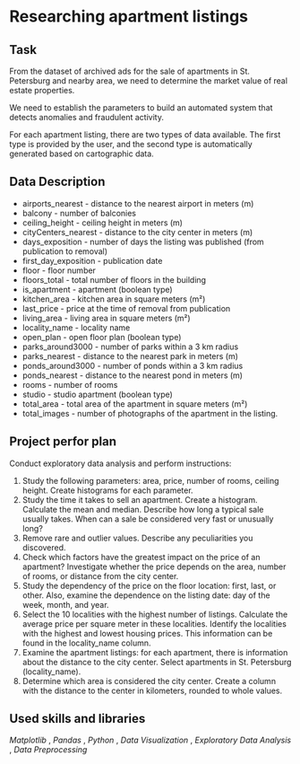 # Researching apartment listings

## Task

From the dataset of archived ads for the sale of apartments in St. Petersburg and nearby area, we need to determine the market value of real estate properties. 

We need to establish the parameters to build an automated system that detects anomalies and fraudulent activity.

For each apartment listing, there are two types of data available. The first type is provided by the user, and the second type is automatically generated based on cartographic data.  


## Data Description

- airports_nearest - distance to the nearest airport in meters (m)
- balcony - number of balconies
- ceiling_height - ceiling height in meters (m)
- cityCenters_nearest - distance to the city center in meters (m)
- days_exposition - number of days the listing was published (from publication to removal)
- first_day_exposition - publication date
- floor - floor number
- floors_total - total number of floors in the building
- is_apartment - apartment (boolean type)
- kitchen_area - kitchen area in square meters (m²)
- last_price - price at the time of removal from publication
- living_area - living area in square meters (m²)
- locality_name - locality name
- open_plan - open floor plan (boolean type)
- parks_around3000 - number of parks within a 3 km radius
- parks_nearest - distance to the nearest park in meters (m)
- ponds_around3000 - number of ponds within a 3 km radius
- ponds_nearest - distance to the nearest pond in meters (m)
- rooms - number of rooms
- studio - studio apartment (boolean type)
- total_area - total area of the apartment in square meters (m²)
- total_images - number of photographs of the apartment in the listing.

## Project perfor plan
Conduct exploratory data analysis and perform instructions:

1) Study the following parameters: area, price, number of rooms, ceiling height. Create histograms for each parameter.
2) Study the time it takes to sell an apartment. Create a histogram. Calculate the mean and median. Describe how long a typical sale usually takes. When can a sale be considered very fast or unusually long?
3) Remove rare and outlier values. Describe any peculiarities you discovered.
4) Check which factors have the greatest impact on the price of an apartment? Investigate whether the price depends on the area, number of rooms, or distance from the city center.
5) Study the dependency of the price on the floor location: first, last, or other. Also, examine the dependence on the listing date: day of the week, month, and year.
6) Select the 10 localities with the highest number of listings. Calculate the average price per square meter in these localities. Identify the localities with the highest and lowest housing prices. This information can be found in the locality_name column.
7) Examine the apartment listings: for each apartment, there is information about the distance to the city center. Select apartments in St. Petersburg (locality_name).
8) Determine which area is considered the city center. Create a column with the distance to the center in kilometers, rounded to whole values.

## Used skills and libraries
*Matplotlib* , *Pandas* , *Python* , *Data Visualization* , *Exploratory Data Analysis* , *Data Preprocessing*

